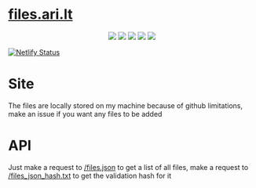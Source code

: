 # [files.ari.lt](https://files.ari.lt)

<p align="center">
  <img src="https://img.shields.io/badge/Maintained-Yes-green?color=red&style=flat-square">
  <img src="https://img.shields.io/github/last-commit/TruncatedDinosour/files.ari.lt?color=red&style=flat-square">
  <img src="https://img.shields.io/github/repo-size/TruncatedDinosour/files.ari.lt?color=red&style=flat-square">
  <img src="https://img.shields.io/github/issues/TruncatedDinosour/files.ari.lt?color=red&style=flat-square">
  <img src="https://img.shields.io/github/stars/TruncatedDinosour/files.ari.lt?color=red&style=flat-square">
</p>

[![Netlify Status](https://api.netlify.com/api/v1/badges/45b95d96-66aa-4e1d-b966-ce8fa2ed3188/deploy-status)](https://app.netlify.com/sites/files-ari-web-xyz/deploys)

# Site

The files are locally stored on my machine because of github limitations,
make an issue if you want any files to be added

# API

Just make a request to [/files.json](https://files.ari.lt/files.json) to get a list of all files,
make a request to [/files_json_hash.txt](https://files.ari.lt/files_json_hash.txt)
to get the validation hash for it
